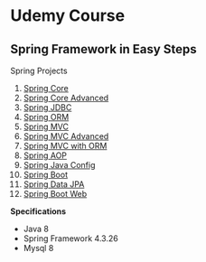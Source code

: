 # Udemy Course

## Spring Framework in Easy Steps

Spring Projects

1. [Spring Core](https://github.com/cinco-pata5/springprojects/tree/master/springcore)
2. [Spring Core Advanced](https://github.com/cinco-pata5/springprojects/tree/master/sprigcoreadvanced)
3. [Spring JDBC](https://github.com/cinco-pata5/springprojects/tree/master/springjdbc)
4. [Spring ORM](https://github.com/cinco-pata5/springprojects/tree/master/springorm)
5. [Spring MVC](https://github.com/cinco-pata5/springprojects/tree/master/springmvc)
5. [Spring MVC Advanced](https://github.com/cinco-pata5/springprojects/tree/master/springmvc2)
7. [Spring MVC with ORM](https://github.com/cinco-pata5/springprojects/tree/master/springmvcorm)
8. [Spring AOP](https://github.com/cinco-pata5/springprojects/tree/master/springaop)
9. [Spring Java Config](https://github.com/cinco-pata5/springprojects/tree/master/springjavaconfig)
10. [Spring Boot](https://github.com/cinco-pata5/springprojects/tree/master/springboot)
11. [Spring Data JPA](https://github.com/cinco-pata5/springprojects/tree/master/springdatajpa)
12. [Spring Boot Web](https://github.com/cinco-pata5/springprojects/tree/master/springbootweb)


**Specifications**
* Java 8
* Spring Framework 4.3.26
* Mysql 8
